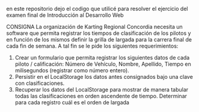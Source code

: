 en este repositorio dejo el codigo que utilicé para resolver el ejercicio del examen final de Introducción al Desarrollo Web

CONSIGNA
 La organización de Karting Regional Concordia necesita un software que permita registrar
 los tiempos de clasificación de los pilotos y en función de los mismos definir la grilla de
 largada para la carrera final de cada fin de semana. A tal fin se le pide los siguientes
 requerimientos:
 1. Crear un formulario que permita registrar los siguientes datos de cada piloto /
 calificación: Número de Vehículo, Nombre, Apellido, Tiempo en milisegundos
 (registrar como número entero).
 2. Persistir en el LocalStorage los datos antes consignados bajo una clave con
 clasificaciones.
 3. Recuperar los datos del LocalStorage para mostrar de manera tabular todas las
 clasificaciones en orden ascendente de tiempo. Determinar para cada registro cuál
 es el orden de largada
